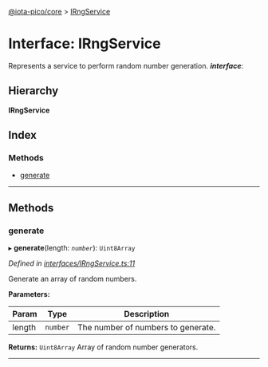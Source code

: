 [@iota-pico/core](../README.md) > [IRngService](../interfaces/irngservice.md)

# Interface: IRngService

Represents a service to perform random number generation.
*__interface__*: 

## Hierarchy

**IRngService**

## Index

### Methods

* [generate](irngservice.md#generate)

---

## Methods

<a id="generate"></a>

###  generate

▸ **generate**(length: *`number`*): `Uint8Array`

*Defined in [interfaces/IRngService.ts:11](https://github.com/iota-pico/core/blob/561586d/src/interfaces/IRngService.ts#L11)*

Generate an array of random numbers.

**Parameters:**

| Param | Type | Description |
| ------ | ------ | ------ |
| length | `number` |  The number of numbers to generate. |

**Returns:** `Uint8Array`
Array of random number generators.

___

